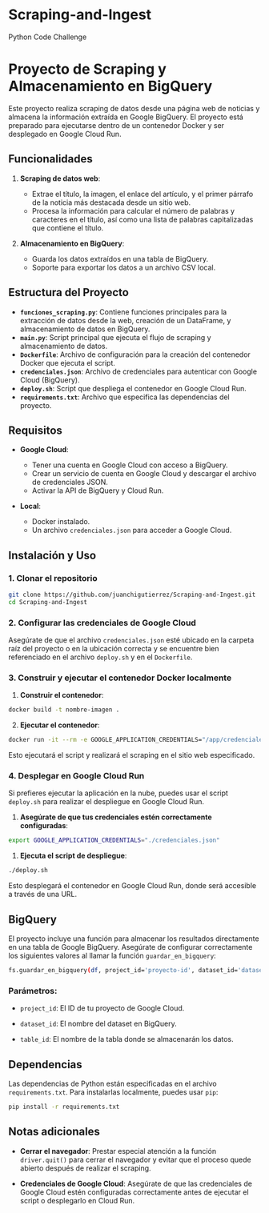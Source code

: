 # Scraping-and-Ingest
Python Code Challenge
# Proyecto de Scraping y Almacenamiento en BigQuery

Este proyecto realiza scraping de datos desde una página web de noticias y almacena la información extraída en Google BigQuery. El proyecto está preparado para ejecutarse dentro de un contenedor Docker y ser desplegado en Google Cloud Run.

## Funcionalidades

1. **Scraping de datos web**: 
   - Extrae el título, la imagen, el enlace del artículo, y el primer párrafo de la noticia más destacada desde un sitio web.
   - Procesa la información para calcular el número de palabras y caracteres en el título, así como una lista de palabras capitalizadas que contiene el título.

2. **Almacenamiento en BigQuery**: 
   - Guarda los datos extraídos en una tabla de BigQuery.
   - Soporte para exportar los datos a un archivo CSV local.

## Estructura del Proyecto

- **`funciones_scraping.py`**: Contiene funciones principales para la extracción de datos desde la web, creación de un DataFrame, y almacenamiento de datos en BigQuery.
- **`main.py`**: Script principal que ejecuta el flujo de scraping y almacenamiento de datos.
- **`Dockerfile`**: Archivo de configuración para la creación del contenedor Docker que ejecuta el script.
- **`credenciales.json`**: Archivo de credenciales para autenticar con Google Cloud (BigQuery).
- **`deploy.sh`**: Script que despliega el contenedor en Google Cloud Run.
- **`requirements.txt`**: Archivo que especifica las dependencias del proyecto.

## Requisitos

- **Google Cloud**:
  - Tener una cuenta en Google Cloud con acceso a BigQuery.
  - Crear un servicio de cuenta en Google Cloud y descargar el archivo de credenciales JSON.
  - Activar la API de BigQuery y Cloud Run.
  
- **Local**:
  - Docker instalado.
  - Un archivo `credenciales.json` para acceder a Google Cloud.

## Instalación y Uso

### 1. Clonar el repositorio

```bash
git clone https://github.com/juanchigutierrez/Scraping-and-Ingest.git
cd Scraping-and-Ingest
```

### 2. Configurar las credenciales de Google Cloud

Asegúrate de que el archivo `credenciales.json` esté ubicado en la carpeta raíz del proyecto o en la ubicación correcta y se encuentre bien referenciado en el archivo `deploy.sh` y en el `Dockerfile`.

### 3. Construir y ejecutar el contenedor Docker localmente

1. **Construir el contenedor**:

```bash
docker build -t nombre-imagen .
```

2. **Ejecutar el contenedor**:

```bash
docker run -it --rm -e GOOGLE_APPLICATION_CREDENTIALS="/app/credenciales.json" nombre-imagen
```

Esto ejecutará el script y realizará el scraping en el sitio web especificado.

### 4. Desplegar en Google Cloud Run

Si prefieres ejecutar la aplicación en la nube, puedes usar el script `deploy.sh` para realizar el despliegue en Google Cloud Run.

1. **Asegúrate de que tus credenciales estén correctamente configuradas**:

```bash
export GOOGLE_APPLICATION_CREDENTIALS="./credenciales.json"
```

1. **Ejecuta el script de despliegue**:

```bash
./deploy.sh
```
Esto desplegará el contenedor en Google Cloud Run, donde será accesible a través de una URL.

## BigQuery

El proyecto incluye una función para almacenar los resultados directamente en una tabla de Google BigQuery. Asegúrate de configurar correctamente los siguientes valores al llamar la función `guardar_en_bigquery`:

```bash
fs.guardar_en_bigquery(df, project_id='proyecto-id', dataset_id='dataset', table_id='tabla')
```
### Parámetros:

- `project_id`: El ID de tu proyecto de Google Cloud.

- `dataset_id`: El nombre del dataset en BigQuery.

- `table_id`: El nombre de la tabla donde se almacenarán los datos.

## Dependencias

Las dependencias de Python están especificadas en el archivo `requirements.txt`. Para instalarlas localmente, puedes usar `pip`:

```bash
pip install -r requirements.txt
```

## Notas adicionales

- **Cerrar el navegador**: Prestar especial atención a la función `driver.quit()` para cerrar el navegador y evitar que el proceso quede abierto después de realizar el scraping.

- **Credenciales de Google Cloud**: Asegúrate de que las credenciales de Google Cloud estén configuradas correctamente antes de ejecutar el script o desplegarlo en Cloud Run.
